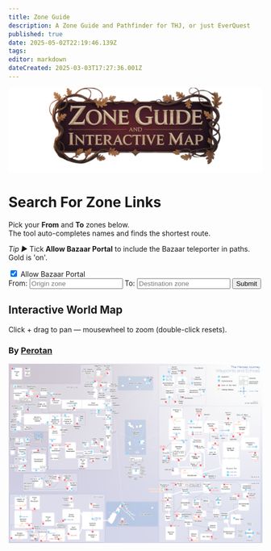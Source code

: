```yaml
---
title: Zone Guide
description: A Zone Guide and Pathfinder for THJ, or just EverQuest
published: true
date: 2025-05-02T22:19:46.139Z
tags: 
editor: markdown
dateCreated: 2025-03-03T17:27:36.001Z
---
```


![zone_guide_map_banner.png](/map/zone_guide_map_banner.png)
<div class="container">
  <h1>Search For Zone Links</h1>
  <p class="finder-explainer">
    Pick your <strong>From</strong> and <strong>To</strong> zones below.<br>
    The tool auto-completes names and finds the shortest route.</p><p>
    <em>Tip ►</em> Tick <strong>Allow Bazaar Portal</strong> to include the Bazaar teleporter in paths. Gold is 'on'.</p><p>
  </p>
  <form action="" id="searchForm">
    <div class="checkbox-group">
      <input type="checkbox" id="isBazaarPortalAllowed" name="isBazaarPortalAllowed" checked>
      <label for="isBazaarPortalAllowed">Allow Bazaar Portal</label>
    </div>
    From:
    <input list="zones" name="from" id="from" placeholder="Origin zone">
    To:
    <input list="zones" name="to" id="to" placeholder="Destination zone">
    <datalist id="zones"></datalist>
    <button type="submit">Submit</button>
  </form>
  <div id="results"></div>
</div>
<h2 id="world-map">Interactive World Map</h2>
<p class="map-tip">Click + drag to pan — mousewheel to zoom (double-click resets).</p>
<h3>By <a href="https://github.com/perotan/thj-waypoints/blob/ad0b7a52305ae81fb4fa319a0d0259a446ee0fa0/thj-waypoints.png" target="_blank" rel="noopener">Perotan</a></h3>
<div class="map-wrapper">
  <img id="thjZoneMap" src="/map/thj-waypoints.png" alt="THJ Zone Map">
</div>
